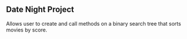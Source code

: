 ## Date Night Project

Allows user to create and call methods on a binary search tree that sorts movies by score.
